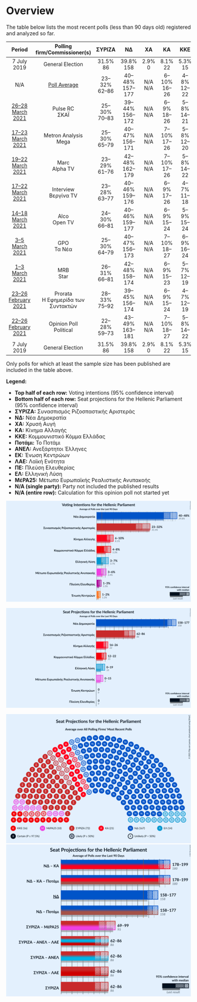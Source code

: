 # Overview

The table below lists the most recent polls (less than 90 days old) registered and analyzed so far.

| Period     | Polling firm/Commissioner(s) | ΣΥΡΙΖΑ | ΝΔ | ΧΑ | ΚΑ | ΚΚΕ | Ποτάμι | ΑΝΕΛ | ΕΚ | ΛΑΕ | ΠΕ | ΕΛ | ΜέΡΑ25 |
|:----------:|:----------------------------:|:--:|:--:|:--:|:--:|:--:|:--:|:--:|:--:|:--:|:--:|:--:|:--:|
| 7 July 2019 | General Election | 31.5% <br> 86 | 39.8% <br> 158 | 2.9% <br> 0 | 8.1% <br> 22 | 5.3% <br> 15 | 0.0% <br> 0 | 0.0% <br> 0 | 1.2% <br> 0 | 0.0% <br> 0 | 1.5% <br> 0 | 3.7% <br> 10 | 3.4% <br> 9 |
| N/A | [Poll Average](average.html) | 23–32% <br> 62–86 | 40–48% <br> 157–177 | N/A <br> N/A | 6–10% <br> 16–26 | 4–8% <br> 12–22 | N/A <br> N/A | N/A <br> N/A | 1–2% <br> 0 | N/A <br> N/A | 1–3% <br> 0 | 3–7% <br> 0–19 | 3–6% <br> 0–15 |
| [26–28 March 2021](2021-03-28-PulseRC.html) | Pulse RC <br> ΣΚΑΪ | 25–30% <br> 70–83 | 39–44% <br> 156–172 | N/A <br> N/A | 6–9% <br> 18–26 | 5–8% <br> 14–21 | N/A <br> N/A | N/A <br> N/A | N/A <br> N/A | N/A <br> N/A | N/A <br> N/A | 4–6% <br> 11–17 | 3–4% <br> 0–12 |
| [17–23 March 2021](2021-03-23-MetronAnalysis.html) | Metron Analysis <br> Mega | 25–30% <br> 65–79 | 40–47% <br> 156–171 | N/A <br> N/A | 7–10% <br> 17–26 | 5–8% <br> 12–20 | N/A <br> N/A | N/A <br> N/A | 1–2% <br> 0 | N/A <br> N/A | N/A <br> N/A | 5–7% <br> 12–19 | 4–6% <br> 9–16 |
| [19–22 March 2021](2021-03-22-Marc.html) | Marc <br> Alpha TV | 23–29% <br> 61–76 | 42–48% <br> 162–179 | N/A <br> N/A | 7–10% <br> 17–26 | 5–8% <br> 14–22 | N/A <br> N/A | N/A <br> N/A | N/A <br> N/A | N/A <br> N/A | N/A <br> N/A | 4–7% <br> 11–18 | 3–5% <br> 0–13 |
| [17–22 March 2021](2021-03-22-Interview.html) | Interview <br> Βεργίνα TV | 23–28% <br> 63–77 | 40–46% <br> 159–176 | N/A <br> N/A | 6–9% <br> 17–26 | 4–7% <br> 11–18 | N/A <br> N/A | N/A <br> N/A | N/A <br> N/A | N/A <br> N/A | N/A <br> N/A | 5–8% <br> 13–21 | 3–5% <br> 0–15 |
| [14–18 March 2021](2021-03-18-Alco.html) | Alco <br> Open TV | 24–30% <br> 66–81 | 40–46% <br> 159–177 | N/A <br> N/A | 6–9% <br> 15–24 | 5–9% <br> 15–24 | N/A <br> N/A | N/A <br> N/A | N/A <br> N/A | N/A <br> N/A | 1–3% <br> 0 | 4–6% <br> 10–18 | 2–5% <br> 0–12 |
| [3–5 March 2021](2021-03-05-GPO.html) | GPO <br> Τα Νέα | 25–30% <br> 64–79 | 40–47% <br> 156–173 | N/A <br> N/A | 7–10% <br> 18–27 | 6–9% <br> 16–24 | N/A <br> N/A | N/A <br> N/A | N/A <br> N/A | N/A <br> N/A | N/A <br> N/A | 4–6% <br> 10–17 | 3–5% <br> 0–13 |
| [1–3 March 2021](2021-03-03-MRB.html) | MRB <br> Star | 26–31% <br> 66–81 | 42–48% <br> 158–174 | N/A <br> N/A | 6–9% <br> 15–23 | 5–7% <br> 12–19 | N/A <br> N/A | N/A <br> N/A | N/A <br> N/A | N/A <br> N/A | N/A <br> N/A | 4–7% <br> 11–19 | 3–6% <br> 8–15 |
| [23–26 February 2021](2021-02-26-Prorata.html) | Prorata <br> Η Εφημερίδα των Συντακτών | 28–33% <br> 75–92 | 39–45% <br> 156–174 | N/A <br> N/A | 6–9% <br> 15–24 | 4–7% <br> 12–19 | N/A <br> N/A | N/A <br> N/A | N/A <br> N/A | N/A <br> N/A | N/A <br> N/A | 2–4% <br> 0–11 | 3–6% <br> 9–16 |
| [22–26 February 2021](2021-02-26-OpinionPoll.html) | Opinion Poll <br> Political | 22–28% <br> 59–73 | 43–49% <br> 163–181 | N/A <br> N/A | 7–10% <br> 18–27 | 5–8% <br> 14–22 | N/A <br> N/A | N/A <br> N/A | N/A <br> N/A | N/A <br> N/A | N/A <br> N/A | 4–7% <br> 10–18 | 3–5% <br> 0–13 |
| 7 July 2019 | General Election | 31.5% <br> 86 | 39.8% <br> 158 | 2.9% <br> 0 | 8.1% <br> 22 | 5.3% <br> 15 | 0.0% <br> 0 | 0.0% <br> 0 | 1.2% <br> 0 | 0.0% <br> 0 | 1.5% <br> 0 | 3.7% <br> 10 | 3.4% <br> 9 |

Only polls for which at least the sample size has been published are included in the table above.

**Legend:**
+ **Top half of each row:** Voting intentions (95% confidence interval)
+ **Bottom half of each row:** Seat projections for the Hellenic Parliament (95% confidence interval)
+ **ΣΥΡΙΖΑ:** Συνασπισμός Ριζοσπαστικής Αριστεράς
+ **ΝΔ:** Νέα Δημοκρατία
+ **ΧΑ:** Χρυσή Αυγή
+ **ΚΑ:** Κίνημα Αλλαγής
+ **ΚΚΕ:** Κομμουνιστικό Κόμμα Ελλάδας
+ **Ποτάμι:** Το Ποτάμι
+ **ΑΝΕΛ:** Ανεξάρτητοι Έλληνες
+ **ΕΚ:** Ένωση Κεντρώων
+ **ΛΑΕ:** Λαϊκή Ενότητα
+ **ΠΕ:** Πλεύση Ελευθερίας
+ **ΕΛ:** Ελληνική Λύση
+ **ΜέΡΑ25:** Μέτωπο Ευρωπαϊκής Ρεαλιστικής Ανυπακοής
+ **N/A (single party):** Party not included the published results
+ **N/A (entire row):** Calculation for this opinion poll not started yet


![Graph with voting intentions not yet produced](average.png "Voting Intentions")

![Graph with seats not yet produced](average-seats.png "Seats")

![Graph with seating plan not yet produced](average-seating-plan.png "Seating Plan")
![Graph with coalitions seats not yet produced](average-coalitions-seats.png "Coalitions Seats")
